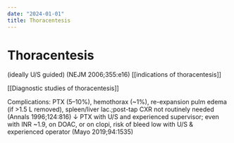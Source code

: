 ```yaml
---
date: "2024-01-01"
title: Thoracentesis
---
```


# Thoracentesis

 (ideally U/S guided) (NEJM 2006;355:e16)
[[indications of thoracentesis]]  

[[Diagnostic studies of thoracentesis]]

Complications: PTX (5–10%), hemothorax (~1%), re-expansion pulm edema (if >1.5 L removed), spleen/liver lac.;post-tap CXR not routinely needed (Annals 1996;124:816)
↓ PTX with U/S and experienced supervisor; even with INR ~1.9, on DOAC, or on clopi, risk of bleed low with U/S & experienced operator (Mayo 2019;94:1535)
